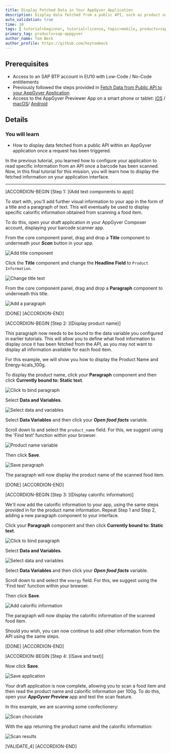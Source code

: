 ```yaml
---
title: Display Fetched Data in Your AppGyver Application
description: Display data fetched from a public API, such as product names and calorific information, in your AppGyver application.
auto_validation: true
time: 10
tags: [ tutorial>beginner, tutorial>license, topic>mobile, products>sap-business-technology-platform]
primary_tag: products>sap-appgyver
author_name: Tom Beck
author_profile: https://github.com/heytombeck
---
```


## Prerequisites
- Access to an SAP BTP account in EU10 with Low-Code / No-Code entitlements
- Previously followed the steps provided in [Fetch Data from Public API to your AppGyver Application](appgyver-fetch-data)
 - Access to the AppGyver Previewer App on a smart phone or tablet: [iOS](https://apps.apple.com/us/app/sap-appgyver-preview/id1585856868) / [macOS](https://apps.apple.com/fi/app/appgyver/id1485395192)/ [Android](https://play.google.com/store/apps/details?id=com.sap.appgyver.preview.release)

## Details
### You will learn
  - How to display data fetched from a public API within an AppGyver application once a request has been triggered.

In the previous tutorial, you learned how to configure your application to read specific information from an API once a barcode has been scanned. Now, in this final tutorial for this mission, you will learn how to display the fetched information on your application interface.

---

[ACCORDION-BEGIN [Step 1: ](Add text components to app)]

To start with, you'll add further visual information to your app in the form of a title and a paragraph of text. This will eventually be used to display specific calorific information obtained from scanning a food item.

To do this, open your draft application in your AppGyver Composer account, displaying your barcode scanner app.

From the core component panel, drag and drop a **Title** component to underneath your ***Scan*** button in your app.

![Add title component](add_title.png)

Click the **Title** component and change the **Headline Field** to `Product Information`.

![Change title text](change_title.png)

From the core component panel, drag and drop a **Paragraph** component to underneath this title.

![Add a paragraph](add_paragraph.png)

[DONE]
[ACCORDION-END]

[ACCORDION-BEGIN [Step 2: ](Display product name)]

This paragraph now needs to be bound to the data variable you configured in earlier tutorials. This will allow you to define what food information to display once it has been fetched from the API, as you may not want to display all information available for each food item.

For this example, we will show you how to display the Product Name and Energy-kcals_100g.

To display the product name, click your **Paragraph** component and then click **Currently bound to: Static text**.

![Click to bind paragraph](bind_paragraph.png)

Select **Data and Variables**.

![Select data and variables](data_variables.png)

Select **Data Variables** and then click your ***Open food facts*** variable.

Scroll down to and select the `product_name` field. For this, we suggest using the 'Find text' function within your browser.

![Product name variable](product_name.png)

Then click **Save**.

![Save paragraph](save_paragraph.png)

The paragraph will now display the product name of the scanned food item.

[DONE]
[ACCORDION-END]


[ACCORDION-BEGIN [Step 3: ](Display calorific information)]

We'll now add the calorific information to your app, using the same steps provided in for the product name information. Repeat Step 1 and Step 2, adding a new paragraph component to your interface.

Click your **Paragraph** component and then click **Currently bound to: Static text**.

![Click to bind paragraph](bind_secondpara.png)

Select **Data and Variables**.

![Select data and variables](data_variables.png)

Select **Data Variables** and then click your ***Open food facts*** variable.

Scroll down to and select the `energy` field. For this, we suggest using the 'Find text' function within your browser.

Then click **Save**.

![Add calorific information](add_calories.png)

The paragraph will now display the calorific information of the scanned food item.

Should you wish, you can now continue to add other information from the API using the same steps.

[DONE]
[ACCORDION-END]

[ACCORDION-BEGIN [Step 4: ](Save and test)]

Now click **Save**.

![Save application](save_application.png)

Your draft application is now complete, allowing you to scan a food item and then read the product name and calorific information per 100g. To do this, open your ***AppGyver Preview*** app and test the scan feature.

In this example, we are scanning some confectionery:

![Scan chocolate](appgyver_scan_chocolate.png)

With the app returning the product name and the calorific information:

![Scan results](appgyver_scan_result.png)

[VALIDATE_4]
[ACCORDION-END]
